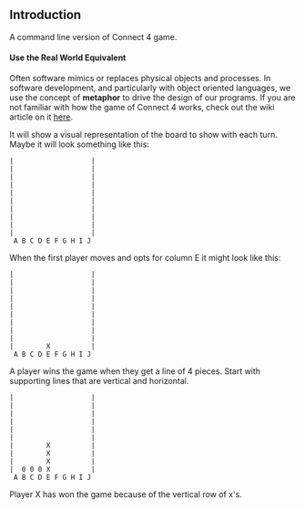 ## Introduction

A command line version of Connect 4 game.

#### Use the Real World Equivalent

Often software mimics or replaces physical objects and processes. In software
development, and particularly with object oriented languages, we use the concept
of **metaphor** to drive the design of our programs. If you are not familiar
with how the game of Connect 4 works, check out the wiki article on it
[here](https://en.wikipedia.org/wiki/Connect_Four).

It will show a visual representation of the board to show with each
turn. Maybe it will look something like this:

```no-highlight
|                   |
|                   |
|                   |
|                   |
|                   |
|                   |
|                   |
|                   |
|                   |
|                   |
 A B C D E F G H I J
 ```

 When the first player moves and opts for column E it might look like this:

```no-highlight
|                   |
|                   |
|                   |
|                   |
|                   |
|                   |
|                   |
|                   |
|                   |
|        X          |
 A B C D E F G H I J
 ```

 A player wins the game when they get a line of 4 pieces. Start with supporting
 lines that are vertical and horizontal.

```no-highlight
|                   |
|                   |
|                   |
|                   |
|                   |
|                   |
|        X          |
|        X          |
|        X          |
|  0 0 0 X          |
 A B C D E F G H I J
 ```

Player X has won the game because of the vertical row of x's.

